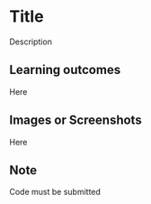 # Title
Description

## Learning outcomes
Here

## Images or Screenshots
Here

## Note
Code must be submitted
